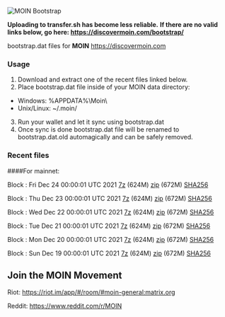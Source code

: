 ![MOIN Bootstrap](https://i.imgur.com/KjM1jMp.jpg)

**Uploading to transfer.sh has become less reliable.**
**If there are no valid links below, go here: https://discovermoin.com/bootstrap/**

bootstrap.dat files for **MOIN** https://discovermoin.com

### Usage

1. Download and extract one of the recent files linked below.
2. Place bootstrap.dat file inside of your MOIN data directory:
 - Windows: %APPDATA%\Moin\
 - Unix/Linux: ~/.moin/
3. Run your wallet and let it sync using bootstrap.dat
4. Once sync is done bootstrap.dat file will be renamed to bootstrap.dat.old automagically and can be safely removed.


### Recent files

####For mainnet:

Block : Fri Dec 24 00:00:01 UTC 2021 [7z](https://transfer.sh/eCcRDA/bootstrap.dat.20211224.7z) (624M) [zip](https://transfer.sh/D8GQRb/bootstrap.dat.20211224.zip) (672M) [SHA256](https://transfer.sh/K8LyhF/sha256.txt)

Block : Thu Dec 23 00:00:01 UTC 2021 [7z](https://transfer.sh/ssOL7f/bootstrap.dat.20211223.7z) (624M) [zip](https://transfer.sh/JEXs0u/bootstrap.dat.20211223.zip) (672M) [SHA256](https://transfer.sh/JKrbDB/sha256.txt)

Block : Wed Dec 22 00:00:01 UTC 2021 [7z](https://transfer.sh/dIb8wS/bootstrap.dat.20211222.7z) (624M) [zip](https://transfer.sh/44Q0xc/bootstrap.dat.20211222.zip) (672M) [SHA256](https://transfer.sh/UHRyqf/sha256.txt)

Block : Tue Dec 21 00:00:01 UTC 2021 [7z](https://transfer.sh/0mKzr6/bootstrap.dat.20211221.7z) (624M) [zip](https://transfer.sh/3PlAYd/bootstrap.dat.20211221.zip) (672M) [SHA256](https://transfer.sh/5tytlW/sha256.txt)

Block : Mon Dec 20 00:00:01 UTC 2021 [7z](https://transfer.sh/Ss4dHJ/bootstrap.dat.20211220.7z) (624M) [zip](https://transfer.sh/hs3SI9/bootstrap.dat.20211220.zip) (672M) [SHA256](https://transfer.sh/2nShPv/sha256.txt)

Block : Sun Dec 19 00:00:01 UTC 2021 [7z](https://transfer.sh/oo9I1Y/bootstrap.dat.20211219.7z) (624M) [zip](https://transfer.sh/OywFyB/bootstrap.dat.20211219.zip) (672M) [SHA256](https://transfer.sh/k1dkqs/sha256.txt)

## Join the MOIN Movement

Riot: https://riot.im/app/#/room/#moin-general:matrix.org

Reddit: https://www.reddit.com/r/MOIN
